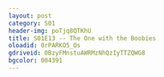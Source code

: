 ```yaml
---
layout: post 
category: S01 
header-img: poTjq8QTKhU 
title: S01E13 -- The One with the Boobies 
oloadid: 0rPARKO5_Os 
gdriveid: 0BzyFMnstuAWRMzNhQzIyTTZQWG8 
bgcolor: 004391
--- 
```

<!--more--> 
